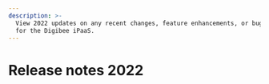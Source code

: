 ```yaml
---
description: >-
  View 2022 updates on any recent changes, feature enhancements, or bug fixes
  for the Digibee iPaaS.
---
```


# Release notes 2022

